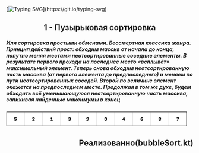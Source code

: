 [![Typing SVG](https://readme-typing-svg.herokuapp.com?color=%2336BCF7&lines=Сортировки+на+языке+Kotlin!)](https://git.io/typing-svg)
<h2 align="center">1 - Пузырьковая сортировка</h2> 
<h5 align="left">Или сортировка простыми обменами. Бессмертная классика жанра. Принцип действий прост: обходим массив от начала до конца, попутно меняя местами неотсортированные соседние элементы. В результате первого прохода на последнее место «всплывёт» максимальный элемент. Теперь снова обходим неотсортированную часть массива (от первого элемента до предпоследнего) и меняем по пути неотсортированных соседей. Второй по величине элемент окажется на предпоследнем месте. Продолжая в том же духе, будем обходить всё уменьшающуюся неотсортированную часть массива, запихивая найденные максимумы в конец</h5>
<img src="https://github.com/MaxZazulin/sorting/blob/main/Gif.gif"> 
<h2 align="right">Реализованно(bubbleSort.kt)</h2> 
